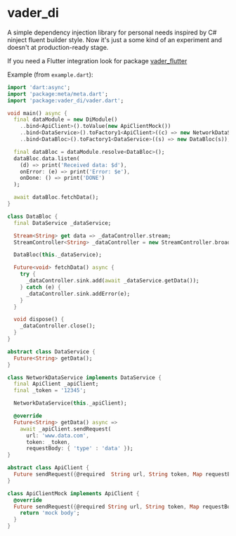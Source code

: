 # vader_di

A simple dependency injection library for personal needs inspired by C# ninject fluent builder style. Now it's just a some kind of an experiment and doesn't at production-ready stage.

If you need a Flutter integration look for package [vader_flutter](https://pub.dev/packages/vader_flutter)

Example (from ```example.dart```): 

```dart
import 'dart:async';
import 'package:meta/meta.dart';
import 'package:vader_di/vader.dart';

void main() async {
  final dataModule = new DiModule()
    ..bind<ApiClient>().toValue(new ApiClientMock())
    ..bind<DataService>().toFactory1<ApiClient>((c) => new NetworkDataService(c))
    ..bind<DataBloc>().toFactory1<DataService>((s) => new DataBloc(s));

  final dataBloc = dataModule.resolve<DataBloc>();
  dataBloc.data.listen(
    (d) => print('Received data: $d'),
    onError: (e) => print('Error: $e'),
    onDone: () => print('DONE')
  );

  await dataBloc.fetchData();
}

class DataBloc {
  final DataService _dataService;

  Stream<String> get data => _dataController.stream;
  StreamController<String> _dataController = new StreamController.broadcast();

  DataBloc(this._dataService);

  Future<void> fetchData() async {
    try {
      _dataController.sink.add(await _dataService.getData());
    } catch (e) {
      _dataController.sink.addError(e);
    }
  }

  void dispose() {
    _dataController.close();
  }
}

abstract class DataService {
  Future<String> getData();
}

class NetworkDataService implements DataService {
  final ApiClient _apiClient;
  final _token = '12345';

  NetworkDataService(this._apiClient);

  @override
  Future<String> getData() async =>
    await _apiClient.sendRequest(
      url: 'www.data.com', 
      token: _token, 
      requestBody: { 'type' : 'data' });
}

abstract class ApiClient {
  Future sendRequest({@required  String url, String token, Map requestBody});
}

class ApiClientMock implements ApiClient {
  @override
  Future sendRequest({@required String url, String token, Map requestBody}) async {
    return 'mock body';
  }
}
```